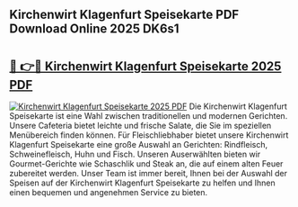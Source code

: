 ## Kirchenwirt Klagenfurt Speisekarte PDF Download Online 2025 DK6s1

# <h2><a href="http://gcbhz3w.nevu.top/?p=Kirchenwirt+Klagenfurt+Speisekarte">🔗 👉🔴 Kirchenwirt Klagenfurt Speisekarte 2025 PDF</a></h2>

[![Kirchenwirt Klagenfurt Speisekarte 2025 PDF](https://i.imgur.com/dBaPXMq.png)](http://gcbhz3w.nevu.top/?p=Kirchenwirt+Klagenfurt+Speisekarte)
Die Kirchenwirt Klagenfurt Speisekarte ist eine Wahl zwischen traditionellen und modernen Gerichten. Unsere Cafeteria bietet leichte und frische Salate, die Sie im speziellen Menübereich finden können. Für Fleischliebhaber bietet unsere Kirchenwirt Klagenfurt Speisekarte eine große Auswahl an Gerichten: Rindfleisch, Schweinefleisch, Huhn und Fisch. Unseren Auserwählten bieten wir Gourmet-Gerichte wie Schaschlik und Steak an, die auf einem alten Feuer zubereitet werden. Unser Team ist immer bereit, Ihnen bei der Auswahl der Speisen auf der Kirchenwirt Klagenfurt Speisekarte zu helfen und Ihnen einen bequemen und angenehmen Service zu bieten.
